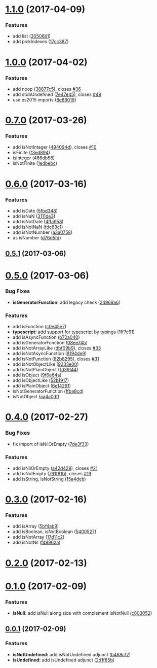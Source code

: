 <a name="1.1.0"></a>
# [1.1.0](https://github.com/char0n/ramda-adjunct/compare/v1.0.0...v1.1.0) (2017-04-09)


### Features

* add list ([30506b1](https://github.com/char0n/ramda-adjunct/commit/30506b1))
* add pickIndexes ([17cc387](https://github.com/char0n/ramda-adjunct/commit/17cc387))



<a name="1.0.0"></a>
# [1.0.0](https://github.com/char0n/ramda-adjunct/compare/v0.7.0...v1.0.0) (2017-04-02)


### Features

* add noop ([38877c5](https://github.com/char0n/ramda-adjunct/commit/38877c5)), closes [#36](https://github.com/char0n/ramda-adjunct/issues/36)
* add stubUndefined ([7e47e45](https://github.com/char0n/ramda-adjunct/commit/7e47e45)), closes [#49](https://github.com/char0n/ramda-adjunct/issues/49)
* use es2015 imports ([8e86019](https://github.com/char0n/ramda-adjunct/commit/8e86019))



<a name="0.7.0"></a>
# [0.7.0](https://github.com/char0n/ramda-adjunct/compare/v0.6.0...v0.7.0) (2017-03-26)


### Features

* add isNotInteger ([494094d](https://github.com/char0n/ramda-adjunct/commit/494094d)), closes [#10](https://github.com/char0n/ramda-adjunct/issues/10)
* isFinite ([f3ed894](https://github.com/char0n/ramda-adjunct/commit/f3ed894))
* isInteger ([466db58](https://github.com/char0n/ramda-adjunct/commit/466db58))
* isNotFinite ([1edbebc](https://github.com/char0n/ramda-adjunct/commit/1edbebc))



<a name="0.6.0"></a>
# [0.6.0](https://github.com/char0n/ramda-adjunct/compare/v0.5.1...v0.6.0) (2017-03-16)


### Features

* add isDate ([5fbd348](https://github.com/char0n/ramda-adjunct/commit/5fbd348))
* add isNaN ([3111de3](https://github.com/char0n/ramda-adjunct/commit/3111de3))
* add isNotDate ([4ffa958](https://github.com/char0n/ramda-adjunct/commit/4ffa958))
* add isNotNaN ([fdc83c1](https://github.com/char0n/ramda-adjunct/commit/fdc83c1))
* add isNotNumber ([a3a0758](https://github.com/char0n/ramda-adjunct/commit/a3a0758))
* as isNumber ([d76d5fd](https://github.com/char0n/ramda-adjunct/commit/d76d5fd))



<a name="0.5.1"></a>
## [0.5.1](https://github.com/char0n/ramda-adjunct/compare/v0.5.0...v0.5.1) (2017-03-06)



<a name="0.5.0"></a>
# [0.5.0](https://github.com/char0n/ramda-adjunct/compare/v0.4.0...v0.5.0) (2017-03-06)


### Bug Fixes

* **isGeneratorFunction:** add legacy check ([24969a6](https://github.com/char0n/ramda-adjunct/commit/24969a6))


### Features

* add isFunction ([c0e45e7](https://github.com/char0n/ramda-adjunct/commit/c0e45e7))
* **typescript:** add support for typescript by typings ([1ff7c61](https://github.com/char0n/ramda-adjunct/commit/1ff7c61))
* add isAsyncFunction ([b72a040](https://github.com/char0n/ramda-adjunct/commit/b72a040))
* add isGeneratorFunction ([08ee74b](https://github.com/char0n/ramda-adjunct/commit/08ee74b))
* add isNotArrayLike ([dbf09b9](https://github.com/char0n/ramda-adjunct/commit/dbf09b9)), closes [#33](https://github.com/char0n/ramda-adjunct/issues/33)
* add isNotAsyncFunction ([8194de9](https://github.com/char0n/ramda-adjunct/commit/8194de9))
* add isNotFunction ([82b8295](https://github.com/char0n/ramda-adjunct/commit/82b8295)), closes [#31](https://github.com/char0n/ramda-adjunct/issues/31)
* add isNotObjectLike ([9233e00](https://github.com/char0n/ramda-adjunct/commit/9233e00))
* add isNotPlainObject ([1d39f44](https://github.com/char0n/ramda-adjunct/commit/1d39f44))
* add isObject ([9f6e64a](https://github.com/char0n/ramda-adjunct/commit/9f6e64a))
* add isObjectLike ([52b1917](https://github.com/char0n/ramda-adjunct/commit/52b1917))
* add isPlainObject ([6e14291](https://github.com/char0n/ramda-adjunct/commit/6e14291))
* isNotGeneratorFunction ([ffba8cd](https://github.com/char0n/ramda-adjunct/commit/ffba8cd))
* isNotObject ([aa4a0df](https://github.com/char0n/ramda-adjunct/commit/aa4a0df))



<a name="0.4.0"></a>
# [0.4.0](https://github.com/char0n/ramda-adjunct/compare/v0.3.0...v0.4.0) (2017-02-27)


### Bug Fixes

* fix import of isNilOrEmpty ([7de3f33](https://github.com/char0n/ramda-adjunct/commit/7de3f33))


### Features

* add isNilOrEmpty ([a42d429](https://github.com/char0n/ramda-adjunct/commit/a42d429)), closes [#21](https://github.com/char0n/ramda-adjunct/issues/21)
* add isNotEmpty ([791f81b](https://github.com/char0n/ramda-adjunct/commit/791f81b)), closes [#19](https://github.com/char0n/ramda-adjunct/issues/19)
* add isString, isNotString ([15a4deb](https://github.com/char0n/ramda-adjunct/commit/15a4deb))



<a name="0.3.0"></a>
# [0.3.0](https://github.com/char0n/ramda-adjunct/compare/v0.2.0...v0.3.0) (2017-02-16)


### Features

* add isArray ([5bf4ab9](https://github.com/char0n/ramda-adjunct/commit/5bf4ab9))
* add isBoolean, isNotBoolean ([5400527](https://github.com/char0n/ramda-adjunct/commit/5400527))
* add isNotArray ([17d11c2](https://github.com/char0n/ramda-adjunct/commit/17d11c2))
* add isNotNil ([f49962a](https://github.com/char0n/ramda-adjunct/commit/f49962a))



<a name="0.2.0"></a>
# [0.2.0](https://github.com/char0n/ramda-adjunct/compare/v0.1.0...v0.2.0) (2017-02-13)



<a name="0.1.0"></a>
# [0.1.0](https://github.com/char0n/ramda-adjunct/compare/v0.0.1...v0.1.0) (2017-02-09)


### Features

* **isNull:** add isNull along side with complement isNotNull ([c803052](https://github.com/char0n/ramda-adjunct/commit/c803052))



<a name="0.0.1"></a>
## [0.0.1](https://github.com/char0n/ramda-adjunct/compare/b468c12...v0.0.1) (2017-02-09)


### Features

* **isNotUndefined:** add isNotUndefined adjunct ([b468c12](https://github.com/char0n/ramda-adjunct/commit/b468c12))
* **isUndefined:** add isUndefined adjunct ([2d1f85b](https://github.com/char0n/ramda-adjunct/commit/2d1f85b))



